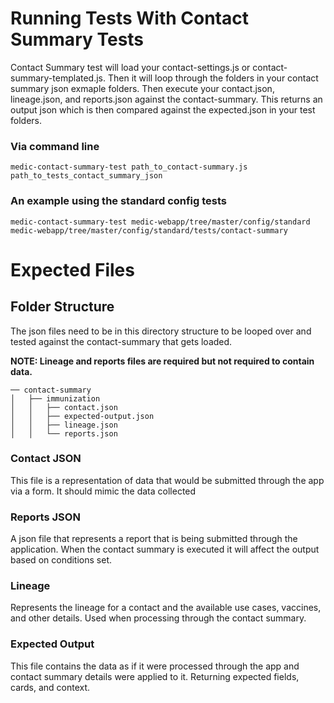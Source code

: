 # Running Tests With Contact Summary Tests

Contact Summary test will load your contact-settings.js or contact-summary-templated.js. Then it will loop through the folders in your contact summary json exmaple folders. Then execute your contact.json, lineage.json, and reports.json  against the contact-summary. This returns an output json which is then compared against the expected.json in your test folders. 

### Via command line
 
 `medic-contact-summary-test path_to_contact-summary.js path_to_tests_contact_summary_json`

### An example using the standard config tests
  
   `medic-contact-summary-test medic-webapp/tree/master/config/standard medic-webapp/tree/master/config/standard/tests/contact-summary`


# Expected Files

## Folder Structure

The json files need to be in this directory structure to be looped over and tested against the contact-summary that gets loaded. 

**NOTE: Lineage and reports files are required but not required to contain data.**

```
── contact-summary
│   ├── immunization
│   │   ├── contact.json
│   │   ├── expected-output.json
│   │   ├── lineage.json
│   │   └── reports.json
```

### Contact JSON
This file is a representation of data that would be submitted through the app via a form. It should mimic the data collected 

### Reports JSON
A json file that represents a report that is being submitted through the application. When the contact summary is executed it will affect the output based on conditions set.

### Lineage

Represents the lineage for a contact and the available use cases, vaccines, and other details. Used when processing through the contact summary. 

### Expected Output
This file contains the data as if it were processed through the app and contact summary details were applied to it. Returning expected fields, cards, and context. 

